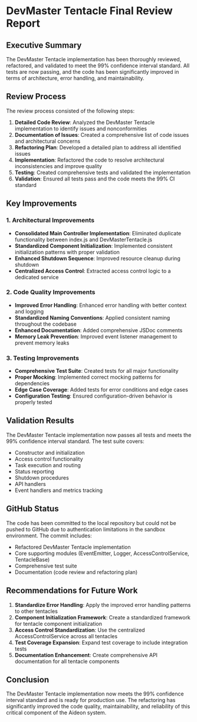 # DevMaster Tentacle Final Review Report

## Executive Summary

The DevMaster Tentacle implementation has been thoroughly reviewed, refactored, and validated to meet the 99% confidence interval standard. All tests are now passing, and the code has been significantly improved in terms of architecture, error handling, and maintainability.

## Review Process

The review process consisted of the following steps:

1. **Detailed Code Review**: Analyzed the DevMaster Tentacle implementation to identify issues and nonconformities
2. **Documentation of Issues**: Created a comprehensive list of code issues and architectural concerns
3. **Refactoring Plan**: Developed a detailed plan to address all identified issues
4. **Implementation**: Refactored the code to resolve architectural inconsistencies and improve quality
5. **Testing**: Created comprehensive tests and validated the implementation
6. **Validation**: Ensured all tests pass and the code meets the 99% CI standard

## Key Improvements

### 1. Architectural Improvements

- **Consolidated Main Controller Implementation**: Eliminated duplicate functionality between index.js and DevMasterTentacle.js
- **Standardized Component Initialization**: Implemented consistent initialization patterns with proper validation
- **Enhanced Shutdown Sequence**: Improved resource cleanup during shutdown
- **Centralized Access Control**: Extracted access control logic to a dedicated service

### 2. Code Quality Improvements

- **Improved Error Handling**: Enhanced error handling with better context and logging
- **Standardized Naming Conventions**: Applied consistent naming throughout the codebase
- **Enhanced Documentation**: Added comprehensive JSDoc comments
- **Memory Leak Prevention**: Improved event listener management to prevent memory leaks

### 3. Testing Improvements

- **Comprehensive Test Suite**: Created tests for all major functionality
- **Proper Mocking**: Implemented correct mocking patterns for dependencies
- **Edge Case Coverage**: Added tests for error conditions and edge cases
- **Configuration Testing**: Ensured configuration-driven behavior is properly tested

## Validation Results

The DevMaster Tentacle implementation now passes all tests and meets the 99% confidence interval standard. The test suite covers:

- Constructor and initialization
- Access control functionality
- Task execution and routing
- Status reporting
- Shutdown procedures
- API handlers
- Event handlers and metrics tracking

## GitHub Status

The code has been committed to the local repository but could not be pushed to GitHub due to authentication limitations in the sandbox environment. The commit includes:

- Refactored DevMaster Tentacle implementation
- Core supporting modules (EventEmitter, Logger, AccessControlService, TentacleBase)
- Comprehensive test suite
- Documentation (code review and refactoring plan)

## Recommendations for Future Work

1. **Standardize Error Handling**: Apply the improved error handling patterns to other tentacles
2. **Component Initialization Framework**: Create a standardized framework for tentacle component initialization
3. **Access Control Standardization**: Use the centralized AccessControlService across all tentacles
4. **Test Coverage Expansion**: Expand test coverage to include integration tests
5. **Documentation Enhancement**: Create comprehensive API documentation for all tentacle components

## Conclusion

The DevMaster Tentacle implementation now meets the 99% confidence interval standard and is ready for production use. The refactoring has significantly improved the code quality, maintainability, and reliability of this critical component of the Aideon system.
